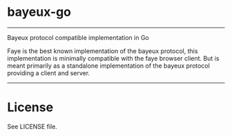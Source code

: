 # bayeux-go

---

Bayeux protocol compatible implementation in Go

Faye is the best known implementation of the bayeux protocol, this implementation is minimally compatible with the faye browser client. But is meant primarily as a standalone implementation of the bayeux protocol providing a client and server.




---

# License

See LICENSE file.